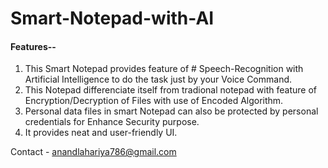 # Smart-Notepad-with-AI

#### Features--

1. This Smart Notepad provides feature of # Speech-Recognition with Artificial Intelligence to do the task just by your Voice Command.
2. This Notepad differenciate itself from tradional notepad with feature of Encryption/Decryption of Files with use of Encoded Algorithm.
3. Personal data files in smart Notepad can also be protected by personal credentials for Enhance Security purpose.
4. It provides neat and user-friendly UI. 


Contact - anandlahariya786@gmail.com
